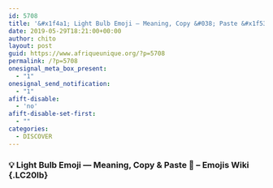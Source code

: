 ```yaml
---
id: 5708
title: '&#x1f4a1; Light Bulb Emoji — Meaning, Copy &#038; Paste &#x1f534; &#8211; Emojis Wiki'
date: 2019-05-29T18:21:00+00:00
author: chito
layout: post
guid: https://www.afriqueunique.org/?p=5708
permalink: /?p=5708
onesignal_meta_box_present:
  - "1"
onesignal_send_notification:
  - "1"
afift-disable:
  - 'no'
afift-disable-set-first:
  - ""
categories:
  - DISCOVER
---
```

### &#x1f4a1; Light Bulb Emoji — Meaning, Copy & Paste &#x1f534; &#8211; Emojis Wiki {.LC20lb}

&nbsp;